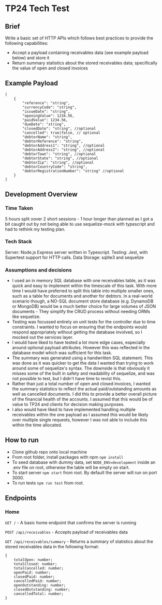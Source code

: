 # TP24 Tech Test

## Brief

Write a basic set of HTTP APIs which follows best practices to provide the following capabilities:

-   Accept a payload containing receivables data (see example payload below) and store it
-   Return summary statistics about the stored receivables data; specifically the value of open and closed invoices

## Example Payload

```
[
    {
        "reference": "string",
        "currencyCode": "string",
        "issueDate": "string",
        "openingValue": 1234.56,
        "paidValue": 1234.56,
        "dueDate": "string",
        "closedDate": "string", //optional
        "cancelled": true|false, // optional
        "debtorName": "string",
        "debtorReference": "string",
        "debtorAddress1": "string", //optional
        "debtorAddress2": "string", //optional
        "debtorTown": "string", //optional
        "debtorState": "string", //optional
        "debtorZip": "string", //optional
        "debtorCountryCode": "string",
        "debtorRegistrationNumber": "string" //optional
    }
]
```

## Development Overview

### Time Taken

5 hours split oover 2 short sessions - 1 hour longer than planned as I got a bit caught out by not being able to use sequelize-mock with typescript and had to rethink my testing plan.

### Tech Stack

Server: Node.js Express server written in Typescript.
Testing: Jest, with Supertest support for HTTP calls.
Data Storage: sqlite3 and sequelize

### Assumptions and decisions

-   I used an in memory SQL database with one receivables table, as it was quick and easy to implement within the timescale of this task. With more time I would have preferred to split this table into multiple smaller ones, such as a table for documents and another for debtors. In a real-world scenario though, a NO-SQL document store database (e.g. DynamoDB or MongoDB) would be a much better choice for large volumes of JSON documents - They simplify the CRUD process without needing ORMs like sequelize.
-   Testing was focussed entirely on unit tests for the controller due to time constraints. I wanted to focus on ensuring that the endpoints would respond appropriately without getting the database involved, so I mocked out the services layer.
-   I would have liked to have tested a lot more edge cases, especially around optional payload attributes. However this was reflected in the database model which was sufficient for this task.
-   The summary was generated using a handwritten SQL statement. This was done as it was quicker to get the data I wanted than trying to work around some of sequelize's syntax. The downside is that obviously it misses some of the built in safety and readability of sequelize, and was not possible to test, but I didn't have time to revist this.
-   Rather than just a total number of open and closed invoices, I wanted the summary statistics to reflect the actual paid/outstanding amounts as well as cancelled documents. I did this to provide a better overall picture of the financial health of the accounts. I assumed that this would be of value to TP24 and clients for decision making purposes.
-   I also would have liked to have implemented handling multiple receivables within the one payload as I assumed this would be likely over multiple single requests, however I was not able to include this within the time allocated.

## How to run

-   Clone github repo onto local machine
-   From root folder, install packages with npm `npm install`
-   To seed database with dummy data, set `NODE_ENV=development` inside an .env file on root, otherwise the table will be empty on start.
-   To start server `npm start` from root. By default the server will run on port 3000.
-   To run tests `npm run test` from root.

## Endpoints

### Home

`GET /` - A basic home endpoint that confirms the server is running

`POST /api/receivables` - Accepts payload of receivables data

`GET /api/receivables/summary` - Returns a summary of statistics about the stored receivables data in the following format:

```
{
	totalOpen: number;
	totalClosed: number;
	totalCancelled: number;
	openPaid: number;
	closedPaid: number;
	cancelledPaid: number;
	openOutstanding: number;
	closedOutstanding: number;
	cancelledTotal: number;
}
```
